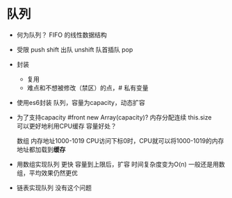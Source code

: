 # 队列

- 何为队列？
  FIFO 的线性数据结构

- 受限
  push 
  shift 出队
  unshift 队首插队
  pop

- 封装
  - 复用
  - 难点和不想被修改（禁区）的点，# 私有变量

- 使用es6封装 队列，容量为capacity，动态扩容

- 为了支持capacity
  #front
  new Array(capacity)?  内存分配连续
  this.size  
  可以更好地利用CPU缓存
  容量好处？

  数组 内存地址1000-1019 CPU访问下标0时，CPU就可以将1000-1019的内存地址都加载到**缓存**

- 用数组实现队列 更快
  容量到上限后，扩容 时间复杂度变为O(n) 一般还是用数组，平均效果仍然更优
- 链表实现队列 没有这个问题
